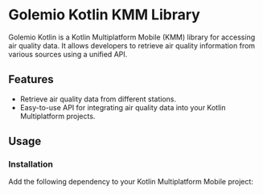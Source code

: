 # Golemio Kotlin KMM Library

Golemio Kotlin is a Kotlin Multiplatform Mobile (KMM) library for accessing air quality data. It allows developers to retrieve air quality information from various sources using a unified API.

## Features

- Retrieve air quality data from different stations.
- Easy-to-use API for integrating air quality data into your Kotlin Multiplatform projects.

## Usage



### Installation

Add the following dependency to your Kotlin Multiplatform Mobile project:
